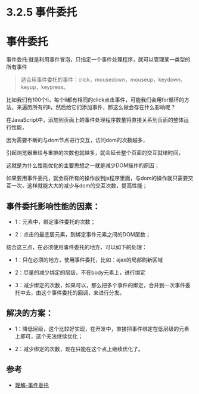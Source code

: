 # 3.2.5 事件委托


# 事件委托

事件委托:就是利用事件冒泡，只指定一个事件处理程序，就可以管理某一类型的所有事件

>适合用事件委托的事件：click，mousedown，mouseup，keydown，keyup，keypress。

比如我们有100个li，每个li都有相同的click点击事件，可能我们会用for循环的方法，来遍历所有的li，然后给它们添加事件，那这么做会存在什么影响呢？

在JavaScript中，添加到页面上的事件处理程序数量将直接关系到页面的整体运行性能，

因为需要不断的与dom节点进行交互，访问dom的次数越多，

引起浏览器重绘与重排的次数也就越多，就会延长整个页面的交互就绪时间，

这就是为什么性能优化的主要思想之一就是减少DOM操作的原因；

如果要用事件委托，就会将所有的操作放到js程序里面，与dom的操作就只需要交互一次，这样就能大大的减少与dom的交互次数，提高性能；

## 事件委托影响性能的因素：

- 1：元素中，绑定事件委托的次数；

- 2：点击的最底层元素，到绑定事件元素之间的DOM层数；

结合这三点，在必须使用事件委托的地方，可以如下的处理：

- 1：只在必须的地方，使用事件委托，比如：ajax的局部刷新区域

- 2：尽量的减少绑定的层级，不在body元素上，进行绑定

- 3：减少绑定的次数，如果可以，那么把多个事件的绑定，合并到一次事件委托中去，由这个事件委托的回调，来进行分发。

## 解决的方案：

- 1：降低层级，这个比较好实现，在开发中，直接把事件绑定在低层级的元素上即可，这个无法继续优化；

- 2：减少绑定的次数，现在只能在这个点上继续优化了。

## 参考
- [理解-事件委托](http://www.zhangyunling.com/564.html)


